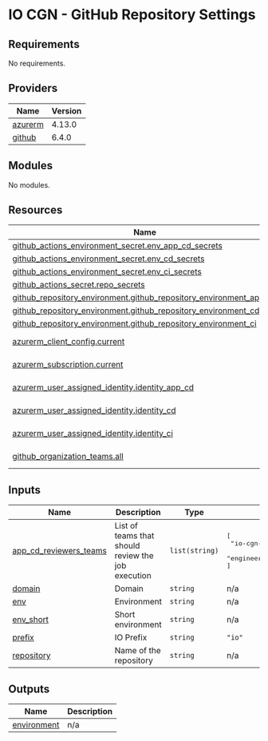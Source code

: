 # IO CGN - GitHub Repository Settings

<!-- markdownlint-disable -->
<!-- BEGIN_TF_DOCS -->
## Requirements

No requirements.

## Providers

| Name | Version |
|------|---------|
| <a name="provider_azurerm"></a> [azurerm](#provider\_azurerm) | 4.13.0 |
| <a name="provider_github"></a> [github](#provider\_github) | 6.4.0 |

## Modules

No modules.

## Resources

| Name | Type |
|------|------|
| [github_actions_environment_secret.env_app_cd_secrets](https://registry.terraform.io/providers/hashicorp/github/latest/docs/resources/actions_environment_secret) | resource |
| [github_actions_environment_secret.env_cd_secrets](https://registry.terraform.io/providers/hashicorp/github/latest/docs/resources/actions_environment_secret) | resource |
| [github_actions_environment_secret.env_ci_secrets](https://registry.terraform.io/providers/hashicorp/github/latest/docs/resources/actions_environment_secret) | resource |
| [github_actions_secret.repo_secrets](https://registry.terraform.io/providers/hashicorp/github/latest/docs/resources/actions_secret) | resource |
| [github_repository_environment.github_repository_environment_app_cd](https://registry.terraform.io/providers/hashicorp/github/latest/docs/resources/repository_environment) | resource |
| [github_repository_environment.github_repository_environment_cd](https://registry.terraform.io/providers/hashicorp/github/latest/docs/resources/repository_environment) | resource |
| [github_repository_environment.github_repository_environment_ci](https://registry.terraform.io/providers/hashicorp/github/latest/docs/resources/repository_environment) | resource |
| [azurerm_client_config.current](https://registry.terraform.io/providers/hashicorp/azurerm/latest/docs/data-sources/client_config) | data source |
| [azurerm_subscription.current](https://registry.terraform.io/providers/hashicorp/azurerm/latest/docs/data-sources/subscription) | data source |
| [azurerm_user_assigned_identity.identity_app_cd](https://registry.terraform.io/providers/hashicorp/azurerm/latest/docs/data-sources/user_assigned_identity) | data source |
| [azurerm_user_assigned_identity.identity_cd](https://registry.terraform.io/providers/hashicorp/azurerm/latest/docs/data-sources/user_assigned_identity) | data source |
| [azurerm_user_assigned_identity.identity_ci](https://registry.terraform.io/providers/hashicorp/azurerm/latest/docs/data-sources/user_assigned_identity) | data source |
| [github_organization_teams.all](https://registry.terraform.io/providers/hashicorp/github/latest/docs/data-sources/organization_teams) | data source |

## Inputs

| Name | Description | Type | Default | Required |
|------|-------------|------|---------|:--------:|
| <a name="input_app_cd_reviewers_teams"></a> [app\_cd\_reviewers\_teams](#input\_app\_cd\_reviewers\_teams) | List of teams that should review the job execution | `list(string)` | <pre>[<br/>  "io-cgn-contributors",<br/>  "engineering-team-cloud-eng"<br/>]</pre> | no |
| <a name="input_domain"></a> [domain](#input\_domain) | Domain | `string` | n/a | yes |
| <a name="input_env"></a> [env](#input\_env) | Environment | `string` | n/a | yes |
| <a name="input_env_short"></a> [env\_short](#input\_env\_short) | Short environment | `string` | n/a | yes |
| <a name="input_prefix"></a> [prefix](#input\_prefix) | IO Prefix | `string` | `"io"` | no |
| <a name="input_repository"></a> [repository](#input\_repository) | Name of the repository | `string` | n/a | yes |

## Outputs

| Name | Description |
|------|-------------|
| <a name="output_environment"></a> [environment](#output\_environment) | n/a |
<!-- END_TF_DOCS -->
